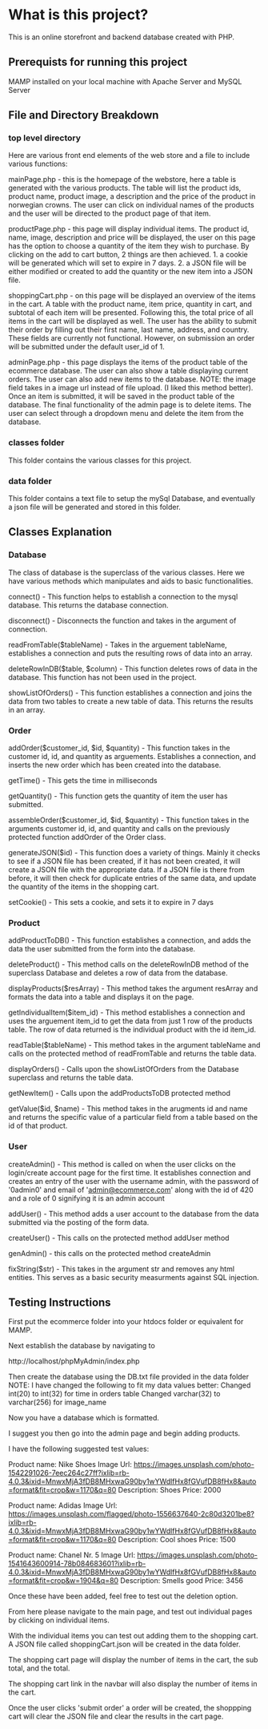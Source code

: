 # What is this project?
This is an online storefront and backend database created with PHP. 

## Prerequists for running this project
MAMP installed on your local machine with Apache Server and MySQL Server

## File and Directory Breakdown
### top level directory
Here are various front end elements of the web store and a file to include various functions:

mainPage.php - this is the homepage of the webstore, here a table is generated with the various products. The table will list the product ids, product name, product image, a description and the price of the product in norwegian crowns. The user can click on individual names of the products and the user will be directed to the product page of that item.

productPage.php - this page will display individual items. The product id, name, image, description and price will be displayed, the user on this page has the option to choose a quantity of the item they wish to purchase. By clicking on the add to cart button, 2 things are then achieved. 1. a cookie will be generated which will set to expire in 7 days. 2. a JSON file will be either modified or created to add the quantity or the new item into a JSON file. 

shoppingCart.php - on this page will be displayed an overview of the items in the cart. A table with the product name, item price, quantity in cart, and subtotal of each item will be presented. Following this, the total price of all items in the cart will be displayed as well. The user has the ability to submit their order by filling out their first name, last name, address, and country. These fields are currently not functional. However, on submission an order will be submitted under the default user_id of 1. 

adminPage.php - this page displays the items of the product table of the ecommerce database. The user can also show a table displaying current orders. The user can also add new items to the database. NOTE: the image field takes in a image url instead of file upload. (I liked this method better). Once an item is submitted, it will be saved in the product table of the database. The final functionality of the admin page is to delete items. The user can select through a dropdown menu and delete the item from the database.  


### classes folder
This folder contains the various classes for this project.
### data folder
This folder contains a text file to setup the mySql Database, and eventually a json file will be generated and stored in this folder. 

## Classes Explanation
### Database
The class of database is the superclass of the various classes. Here we have various methods which manipulates and aids to basic functionalities. 

connect() - This function helps to establish a connection to the mysql database. This returns the database connection.

disconnect() - Disconnects the function and takes in the argument of connection. 

readFromTable($tableName) - Takes in the arguement tableName, establishes a connection and puts the resulting rows of data into an array. 

deleteRowInDB($table, $column) - This function deletes rows of data in the database. This function has not been used in the project.

showListOfOrders() - This function establishes a connection and joins the data from two tables to create a new table of data. This returns the results in an array. 



### Order
addOrder($customer_id, $id, $quantity) - This function takes in the customer id, id, and quantity as arguements. Establishes a connection, and inserts the new order which has been created into the database.

getTime() - This gets the time in milliseconds 

getQuantity() - This function gets the quantity of item the user has submitted. 

assembleOrder($customer_id, $id, $quantity) - This function takes in the arguments customer id, id, and quantity and calls on the previously protected function addOrder of the Order class. 

generateJSON($id) - This function does a variety of things. Mainly it checks to see if a JSON file has been created, if it has not been created, it will create a JSON file with the appropriate data. If a JSON file is there from before, it will then check for duplicate entries of the same data, and update the quantity of the items in the shopping cart. 

setCookie() - This sets a cookie, and sets it to expire in 7 days

### Product
addProductToDB() - This function establishes a connection, and adds the data the user submitted from the form into the database. 

deleteProduct() - This method calls on the deleteRowInDB method of the superclass Database and deletes a row of data from the database.

displayProducts($resArray) - This method takes the argument resArray and formats the data into a table and displays it on the page. 

getIndividualItem($item_id) - This method establishes a connection and uses the arguement item_id to get the data from just 1 row of the products table. The row of data returned is the individual product with the id item_id.

readTable($tableName) - This method takes in the argument tableName and calls on the protected method of readFromTable and returns the table data.

displayOrders() - Calls upon the showListOfOrders from the Database superclass and returns the table data. 

getNewItem() - Calls upon the addProductsToDB protected method 

getValue($id, $name) - This method takes in the arugments id and name and returns the specific value of a particular field from a table based on the id of that product. 



### User
createAdmin() - This method is called on when the user clicks on the login/create account page for the first time. It establishes connection and creates an entry of the user with the username admin, with the password of '0admin0' and email of 'admin@ecommerce.com' along with the id of 420 and a role of 0 signifying it is an admin account


addUser() - This method adds a user account to the database from the data submitted via the posting of the form data. 

createUser() - This calls on the protected method addUser method

genAdmin() - this calls on the protected method createAdmin

fixString($str) - This takes in the argument str and removes any html entities. This serves as a basic security measurments against SQL injection. 

## Testing Instructions
First put the ecommerce folder into your htdocs folder or equivalent for MAMP.

Next establish the database by navigating to 

http://localhost/phpMyAdmin/index.php

Then create the database using the DB.txt file provided in the data folder
NOTE: I have changed the following to fit my data values better:
Changed int(20) to int(32) for time in orders table 
Changed varchar(32) to varchar(256) for image_name 

Now you have a database which is formatted.

I suggest you then go into the admin page and begin adding products.

I have the following suggested test values:

Product name:
Nike Shoes
Image Url:
https://images.unsplash.com/photo-1542291026-7eec264c27ff?ixlib=rb-4.0.3&ixid=MnwxMjA3fDB8MHxwaG90by1wYWdlfHx8fGVufDB8fHx8&auto=format&fit=crop&w=1170&q=80
Description:
Shoes
Price:
2000

Product name:
Adidas
Image Url:
https://images.unsplash.com/flagged/photo-1556637640-2c80d3201be8?ixlib=rb-4.0.3&ixid=MnwxMjA3fDB8MHxwaG90by1wYWdlfHx8fGVufDB8fHx8&auto=format&fit=crop&w=1170&q=80
Description:
Cool shoes 
Price:
1500

Product name:
Chanel Nr. 5
Image Url:
https://images.unsplash.com/photo-1541643600914-78b084683601?ixlib=rb-4.0.3&ixid=MnwxMjA3fDB8MHxwaG90by1wYWdlfHx8fGVufDB8fHx8&auto=format&fit=crop&w=1904&q=80
Description:
Smells good
Price:
3456

Once these have been added, feel free to test out the deletion option. 

From here please navigate to the main page, and test out individual pages by clicking on individual items.

With the individual items you can test out adding them to the shopping cart. A JSON file called shoppingCart.json will be created in the data folder. 

The shopping cart page will display the number of items in the cart, the sub total, and the total. 

The shopping cart link in the navbar will also display the number of items in the cart.

Once the user clicks 'submit order' a order will be created, the shoppping cart will clear the JSON file and clear the results in the cart page.











